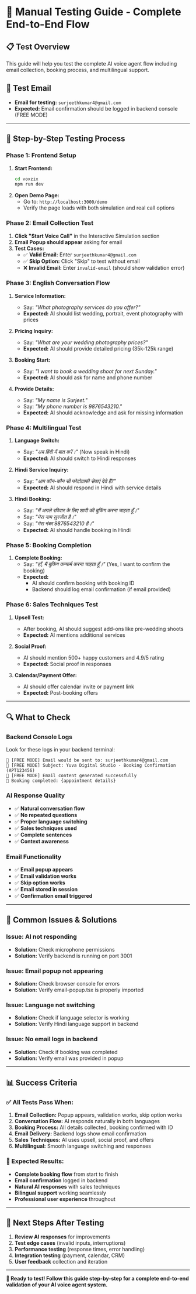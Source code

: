 # 🧪 Manual Testing Guide - Complete End-to-End Flow

## 📋 Test Overview
This guide will help you test the complete AI voice agent flow including email collection, booking process, and multilingual support.

## 🎯 Test Email
- **Email for testing:** `surjeethkumar4@gmail.com`
- **Expected:** Email confirmation should be logged in backend console (FREE MODE)

---

## 🚀 Step-by-Step Testing Process

### **Phase 1: Frontend Setup**
1. **Start Frontend:**
   ```bash
   cd voxzix
   npm run dev
   ```
2. **Open Demo Page:**
   - Go to: `http://localhost:3000/demo`
   - Verify the page loads with both simulation and real call options

### **Phase 2: Email Collection Test**
1. **Click "Start Voice Call"** in the Interactive Simulation section
2. **Email Popup should appear** asking for email
3. **Test Cases:**
   - ✅ **Valid Email:** Enter `surjeethkumar4@gmail.com`
   - ✅ **Skip Option:** Click "Skip" to test without email
   - ❌ **Invalid Email:** Enter `invalid-email` (should show validation error)

### **Phase 3: English Conversation Flow**
1. **Service Information:**
   - Say: *"What photography services do you offer?"*
   - **Expected:** AI should list wedding, portrait, event photography with prices

2. **Pricing Inquiry:**
   - Say: *"What are your wedding photography prices?"*
   - **Expected:** AI should provide detailed pricing (35k-125k range)

3. **Booking Start:**
   - Say: *"I want to book a wedding shoot for next Sunday."*
   - **Expected:** AI should ask for name and phone number

4. **Provide Details:**
   - Say: *"My name is Surjeet."*
   - Say: *"My phone number is 9876543210."*
   - **Expected:** AI should acknowledge and ask for missing information

### **Phase 4: Multilingual Test**
1. **Language Switch:**
   - Say: *"अब हिंदी में बात करें।"* (Now speak in Hindi)
   - **Expected:** AI should switch to Hindi responses

2. **Hindi Service Inquiry:**
   - Say: *"आप कौन-कौन सी फोटोग्राफी सेवाएं देते हैं?"*
   - **Expected:** AI should respond in Hindi with service details

3. **Hindi Booking:**
   - Say: *"मैं अगले रविवार के लिए शादी की बुकिंग करना चाहता हूँ।"*
   - Say: *"मेरा नाम सुरजीत है।"*
   - Say: *"मेरा नंबर 9876543210 है।"*
   - **Expected:** AI should handle booking in Hindi

### **Phase 5: Booking Completion**
1. **Complete Booking:**
   - Say: *"हाँ, मैं बुकिंग कन्फर्म करना चाहता हूँ।"* (Yes, I want to confirm the booking)
   - **Expected:** 
     - AI should confirm booking with booking ID
     - Backend should log email confirmation (if email provided)

### **Phase 6: Sales Techniques Test**
1. **Upsell Test:**
   - After booking, AI should suggest add-ons like pre-wedding shoots
   - **Expected:** AI mentions additional services

2. **Social Proof:**
   - AI should mention 500+ happy customers and 4.9/5 rating
   - **Expected:** Social proof in responses

3. **Calendar/Payment Offer:**
   - AI should offer calendar invite or payment link
   - **Expected:** Post-booking offers

---

## 🔍 What to Check

### **Backend Console Logs**
Look for these logs in your backend terminal:
```
📧 [FREE MODE] Email would be sent to: surjeethkumar4@gmail.com
📧 [FREE MODE] Subject: Yuva Digital Studio - Booking Confirmation (APT123456)
📧 [FREE MODE] Email content generated successfully
📅 Booking completed: {appointment details}
```

### **AI Response Quality**
- ✅ **Natural conversation flow**
- ✅ **No repeated questions**
- ✅ **Proper language switching**
- ✅ **Sales techniques used**
- ✅ **Complete sentences**
- ✅ **Context awareness**

### **Email Functionality**
- ✅ **Email popup appears**
- ✅ **Email validation works**
- ✅ **Skip option works**
- ✅ **Email stored in session**
- ✅ **Confirmation email triggered**

---

## 🐛 Common Issues & Solutions

### **Issue: AI not responding**
- **Solution:** Check microphone permissions
- **Solution:** Verify backend is running on port 3001

### **Issue: Email popup not appearing**
- **Solution:** Check browser console for errors
- **Solution:** Verify email-popup.tsx is properly imported

### **Issue: Language not switching**
- **Solution:** Check if language selector is working
- **Solution:** Verify Hindi language support in backend

### **Issue: No email logs in backend**
- **Solution:** Check if booking was completed
- **Solution:** Verify email was provided in popup

---

## 📊 Success Criteria

### **✅ All Tests Pass When:**
1. **Email Collection:** Popup appears, validation works, skip option works
2. **Conversation Flow:** AI responds naturally in both languages
3. **Booking Process:** All details collected, booking confirmed with ID
4. **Email Delivery:** Backend logs show email confirmation
5. **Sales Techniques:** AI uses upsell, social proof, and offers
6. **Multilingual:** Smooth language switching and responses

### **🎯 Expected Results:**
- **Complete booking flow** from start to finish
- **Email confirmation** logged in backend
- **Natural AI responses** with sales techniques
- **Bilingual support** working seamlessly
- **Professional user experience** throughout

---

## 🚀 Next Steps After Testing

1. **Review AI responses** for improvements
2. **Test edge cases** (invalid inputs, interruptions)
3. **Performance testing** (response times, error handling)
4. **Integration testing** (payment, calendar, CRM)
5. **User feedback** collection and iteration

---

**🎉 Ready to test! Follow this guide step-by-step for a complete end-to-end validation of your AI voice agent system.** 